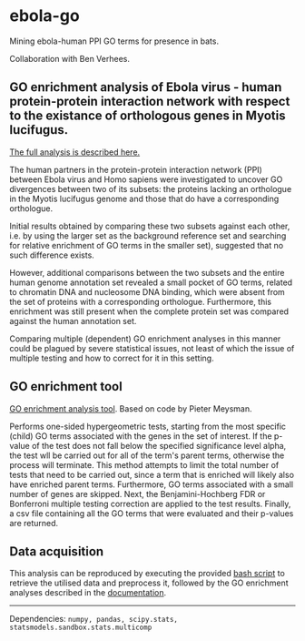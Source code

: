 # ebola-go
Mining ebola-human PPI GO terms for presence in bats.

Collaboration with Ben Verhees.

## GO enrichment analysis of Ebola virus - human protein-protein interaction network with respect to the existance of orthologous genes in Myotis lucifugus.

[The full analysis is described here.](docs/Overview.ipynb)

The human partners in the protein-protein interaction network (PPI) between Ebola virus and Homo sapiens were investigated to uncover GO divergences between two of its subsets: the proteins lacking an orthologue in the Myotis lucifugus genome and those that do have a corresponding orthologue.

Initial results obtained by comparing these two subsets against each other, i.e. by using the larger set as the background reference set and searching for relative enrichment of GO terms in the smaller set), suggested that no such difference exists.

However, additional comparisons between the two subsets and the entire human genome annotation set revealed a small pocket of GO terms, related to chromatin DNA and nucleosome DNA binding, which were absent from the set of proteins with a corresponding orthologue. Furthermore, this enrichment was still present when the complete protein set was compared against the human annotation set.

Comparing multiple (dependent) GO enrichment analyses in this manner could be plagued by severe statistical issues, not least of which the issue of multiple testing and how to correct for it in this setting.

## GO enrichment tool
[GO enrichment analysis tool](go-enrichment-tool/go_enrichment_script.py). Based on code by Pieter Meysman.

Performs one-sided hypergeometric tests, starting from the most specific (child) GO terms associated with the genes in the set of interest. If the p-value of the test does not fall below the specified significance level alpha, the test wll be carried out for all of the term's parent terms, otherwise the process will terminate. This method attempts to limit the total number of tests that need to be carried out, since a term that is enriched will likely also have enriched parent terms. Furthermore, GO terms associated with a small number of genes are skipped. Next, the Benjamini-Hochberg FDR or Bonferroni multiple testing correction are applied to the test results. Finally, a csv file containing all the GO terms that were evaluated and their p-values are returned.

## Data acquisition

This analysis can be reproduced by executing the provided [bash script](data-preprocessing/data_setup.sh) to retrieve the utilised data and preprocess it, followed by the GO enrichment analyses described in the [documentation](docs/Overview.ipynb).

---

Dependencies:
    `numpy, pandas, scipy.stats, statsmodels.sandbox.stats.multicomp`
